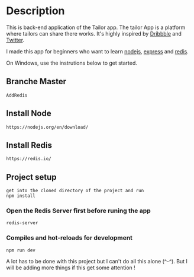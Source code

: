 # Description

This is back-end application of the Tailor app.
The tailor App is a platform where tailors can share there works. It's highly inspired by [Dribbble](https://dribbble.com/) and [Twitter](https://twitter.com/).

I made this app for beginners who want to learn [nodejs](https://nodejs.org/en), [express](https://expressjs.com/) and [redis](https://redis.io/).

On Windows, use the instrutions below to get started.

## Branche Master

```
AddRedis
```

## Install Node

```
https://nodejs.org/en/download/
```

## Install Redis

```
https://redis.io/
```

## Project setup

```
get into the cloned directory of the project and run
npm install
```

### Open the Redis Server first before runing the app

```
redis-server

```

### Compiles and hot-reloads for development

```
npm run dev
```

A lot has to be done with this project but I can't do all this alone (^-^). But I will be adding more things if this get some attention !
